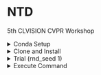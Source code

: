 # NTD

5th CLVISION CVPR Workshop

<details><summary>Conda Setup</summary>

```bash
$ conda create -n ntd python=3.10 -y
$ conda activate ntd
```

</details>


<details><summary>Clone and Install</summary>

```bash
$ cd ntd/
$ pip install -r requirements.txt
```

</details>


<details><summary>Trial (rnd_seed 1)</summary>

```bash
# PuriDivER
$ python run_experiment.py --dataset_path ../../../../datasets/cifar10_png --mem_manage PuriDivER --robust_type PuriDivER --rnd_seed 1 --exp_name blurry10_asymN40

# NTD
$ python run_experiment.py --dataset_path ../../../../datasets/cifar10_png --mem_manage NTD --robust_type none --rnd_seed 1 --exp_name blurry10_asymN40
```

</details>


<details><summary>Execute Command</summary>

```bash
$ python run_experiment.py --dataset_path <dataset path> \
                           --mem_manage <memory construction type> \
                           --robust_type <memory usage type> \
                           --exp_name <noisy level and type>

# example
$ python run_experiment.py --dataset_path ../../../../datasets/cifar10_png --mem_manage NTD --robust_type none --exp_name blurry10_symN20
```

</details>

